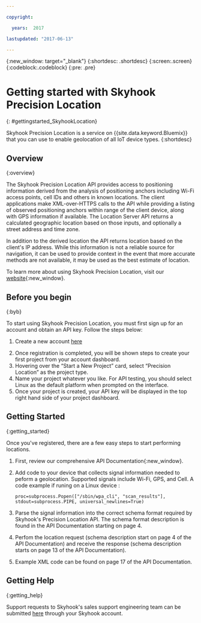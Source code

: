```yaml
---

copyright:

  years:  2017

lastupdated: "2017-06-13"

---
```


{:new_window: target="_blank"}
{:shortdesc: .shortdesc}
{:screen:.screen}
{:codeblock:.codeblock}
{:pre: .pre}

# Getting started with Skyhook Precision Location
{: #gettingstarted_SkyhookLocation}

Skyhook Precision Location is a service on {{site.data.keyword.Bluemix}} that you can use to enable geolocation of all IoT device types. {:shortdesc}

## Overview
{:overview}

The Skyhook Precision Location API provides access to positioning information derived from the analysis of positioning anchors including Wi-Fi access points, cell IDs and others in known locations. The client applications make XML-over-HTTPS calls to the API while providing a listing of observed positioning anchors within range of the client device, along with GPS information if available. The Location Server API returns a calculated geographic location based on those inputs, and optionally a street address and time zone.

In addition to the derived location the API returns location based on the client's IP address. While this information is not a reliable source for navigation, it can be used to provide context in the event that more accurate methods are not available, it may be used as the best estimate of location.

To learn more about using Skyhook Precision Location, visit our [website](http://www.skyhookwireless.com){:new_window}.

## Before you begin
{:byb}

To start using Skyhook Precision Location, you must first sign up for an account and obtain an API key. Follow the steps below:

1. Create a new account [here](http://my.skyhookwireless.com)
2) Once registration is completed, you will be shown steps to create your first project from your account dashboard.
3) Hovering over the “Start a New Project” card, select “Precision Location” as the project type.
4) Name your project whatever you like. For API testing, you should select Linux as the default platform when prompted on the interface.
5) Once your project is created, your API key will be displayed in the top right hand side of your project dashboard.

## Getting Started
{:getting_started}

Once you've registered, there are a few easy steps to start performing locations.

1. First, review our comprehensive API Documentation{:new_window}.
2. Add code to your device that collects signal information needed to peform a geolocation. Supported signals include Wi-Fi, GPS, and Cell. A code example if runing on a Linux device :

	```
    proc=subprocess.Popen(["/sbin/wpa_cli", "scan_results"], stdout=subprocess.PIPE, universal_newlines=True)
	```

3. Parse the signal information into the correct schema format required by Skyhook's Precision Location API. The schema format description is found in the API Documentation starting on page 4.
4. Perfom the location request (schema description start on page 4 of the API Documentation) and receive the response (schema description starts on page 13 of the API Documentation).
5. Example XML code can be found on page 17 of the API Documentation.

## Getting Help
{:getting_help}

Support requests to Skyhook's sales support engineering team can be submitted [here](http://my.skyhookwireless.com) through your Skyhook account.



